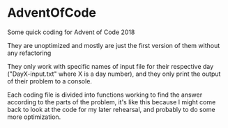 # AdventOfCode
Some quick coding for Advent of Code 2018

They are unoptimized and mostly are just the first version of them without any refactoring

They only work with specific names of input file for their respective day ("DayX-input.txt" where X is a day number), 
  and they only print the output of their problem to a console.
  
Each coding file is divided into functions working to find the answer according to the parts of the problem,
  it's like this because I might come back to look at the code for my later rehearsal, and probably to do some more optimization.
